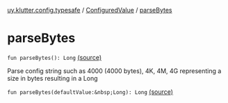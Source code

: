 [uy.klutter.config.typesafe](../index.md) / [ConfiguredValue](index.md) / [parseBytes](.)


# parseBytes
`fun parseBytes(): Long` [(source)](https://github.com/kohesive/klutter/blob/master/config-typesafe-jdk6/src/main/kotlin/uy/klutter/config/typesafe/TypesafeConfig_Ext.kt#L71)

Parse config string such as 4000 (4000 bytes), 4K, 4M, 4G representing a size in bytes resulting in a Long


`fun parseBytes(defaultValue:&nbsp;Long): Long` [(source)](https://github.com/kohesive/klutter/blob/master/config-typesafe-jdk6/src/main/kotlin/uy/klutter/config/typesafe/TypesafeConfig_Ext.kt#L72)


